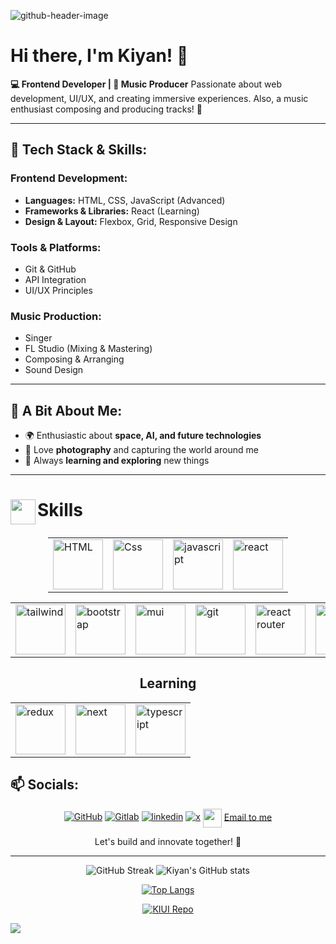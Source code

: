 ![github-header-image](https://github.com/user-attachments/assets/58ed854d-dd98-4db3-b698-fdb59c359f80)

# Hi there, I'm Kiyan! 👋

**💻 Frontend Developer | 🎵 Music Producer**
Passionate about web development, UI/UX, and creating immersive experiences. Also, a music enthusiast composing and producing tracks! 🚀

---

## 🚀 Tech Stack & Skills:

### **Frontend Development:**

- **Languages:** HTML, CSS, JavaScript (Advanced)
- **Frameworks & Libraries:** React (Learning)
- **Design & Layout:** Flexbox, Grid, Responsive Design

### **Tools & Platforms:**

- Git & GitHub
- API Integration
- UI/UX Principles

### **Music Production:**

- Singer
- FL Studio (Mixing & Mastering)
- Composing & Arranging
- Sound Design

---

## 📌 A Bit About Me:

- 🌍 Enthusiastic about **space, AI, and future technologies**
- 📸 Love **photography** and capturing the world around me
- 🔭 Always **learning and exploring** new things

---

# Skills <img src='https://github.com/user-attachments/assets/062ef012-a20b-4b97-aeeb-462b5874d24d' align="left" width="40">

<div align="center">

<table  style="display: flex; flex-wrap: wrap; gap: 20px; justify-content: center;">
  <tr>
  <!-- HTML -->
    <td>
  <img src="https://github.com/user-attachments/assets/aadf3ea2-699e-44d7-9afa-1f5b6828da10" alt="HTML" width="80"/>
    </td>
<!-- CSS -->
    <td>
  <img src="https://github.com/user-attachments/assets/1361bc17-550c-4935-87de-c1c383e006f0" alt="Css" width="80"/>
    </td>
<!-- javascript -->
      <td>
  <img src="https://github.com/user-attachments/assets/a47564a1-40ee-4a2c-b583-d5bc0eb42473" alt="javascript" width="80"/>
      </td>
<!-- react -->
      <td>
  <img src="https://github.com/user-attachments/assets/f9d807f9-a0bd-40c1-be12-6026ca8985a2" alt="react" width="80"/>
      </td>
  </tr>

</table>
    <table>
  <tr>
<!-- tailwind -->
      <td>
  <img src="https://github.com/user-attachments/assets/19a1b3f3-1b24-4fab-a19f-901f2e0bd5bc" alt="tailwind" width="80" />
      </td>
<!-- bootstrap -->
    <td>
  <img src="https://github.com/user-attachments/assets/9b999741-c60a-42bd-8fcc-807308ea27c9" alt="bootstrap" width="80"/>
    </td>
<!-- mui -->
    <td>
  <img src="https://github.com/user-attachments/assets/8db1c42a-81bf-4679-b5c3-0dcb6aed8e0a" alt="mui"  width="80"/>
    </td>
<!-- git -->
      <td>
  <img src="https://github.com/user-attachments/assets/b33da6cd-f9c7-45eb-9f50-ff0b824d42f6" alt="git" width="80"/>
      </td>
<!-- react router -->
      <td>
  <img src="https://github.com/user-attachments/assets/da4f58e0-7153-40f5-b68e-e3d7f00f606b" alt="react router" width="80"/>
      </td>
    <!-- axios -->
    <td>
  <img src="https://github.com/user-attachments/assets/22f4cbf1-a508-42d8-a7da-e6d2891b4712" alt="axios" width="80"/>
    </td>

  </tr>
</table>

## Learning

  <table>
    <tr>
<!-- redux -->
      <td>
  <img src="https://github.com/user-attachments/assets/e0eebd6b-59ae-40c4-a3ae-28372469abc6" alt="redux" width="80" />
      </td>
<!-- next -->
      <td>
  <img src="https://github.com/user-attachments/assets/6f2b55a5-c294-4b33-b0e7-cd071104546c" alt="next" width="80" />
      </td>
<!-- typescript -->
      <td>
  <img src="https://github.com/user-attachments/assets/9894eb53-89fa-4e52-9fff-889b8655ddd4" alt="typescript" width="80" />
      </td>
    </tr>
  </table>

</div>

## 📫 Socials:

<div align="center">

[![GitHub](https://img.shields.io/badge/GitHub-000?style=for-the-badge&logo=github)](https://github.com/alirezaabbasi-dev)
[![Gitlab](https://img.shields.io/badge/GitLab-330F63?style=for-the-badge&logo=gitlab&logoColor=white)](https://gitlab.com/alirezaabbasi-dev/)
[![linkedin](https://img.shields.io/badge/LinkedIn-0077B5?style=for-the-badge&logo=linkedin&logoColor=white)](https://www.linkedin.com/in/kiyan-abbasi/)
[![x](https://img.shields.io/badge/X-000000?style=for-the-badge&logo=x&logoColor=white)](https://x.com/kiyan_abbasi)
<img align="center" src="https://github.com/user-attachments/assets/4322715c-8efd-48e5-a886-1cc6d4f9be90" width="30px">
[Email to me](mailto:alirezaabbasi001@outlook.com)

</div>
<p align="center">Let's build and innovate together! 🚀</p>
<hr>
<div align="center">
<!-- GitHub Streak -->
  <img src="https://github-readme-streak-stats.herokuapp.com/?user=alirezaabbasi-dev" alt="GitHub Streak" />
<!-- Kiyan's GitHub stats -->
  <img src="https://github-readme-stats.vercel.app/api?username=alirezaabbasi-dev" alt="Kiyan's GitHub stats" />
<!-- Top Langs -->

[![Top Langs](https://github-readme-stats.vercel.app/api/top-langs/?username=alirezaabbasi-dev&layout=donut-vertical)](https://github.com/alirezaabbasi-dev)

  <!-- repo KIUI -->

[![KIUI Repo](https://github-readme-stats.vercel.app/api/pin/?username=alirezaabbasi-dev&repo=KIUI)](https://github.com/alirezaabbasi-dev/KIUI)

</div>
<img src="https://github-readme-activity-graph.vercel.app/graph?username=alirezaabbasi-dev&bg_color=111d2c&color=ffffff&line=d5d5d5&point=a76c6c&area=true&hide_border=true&hide_title=false" />
